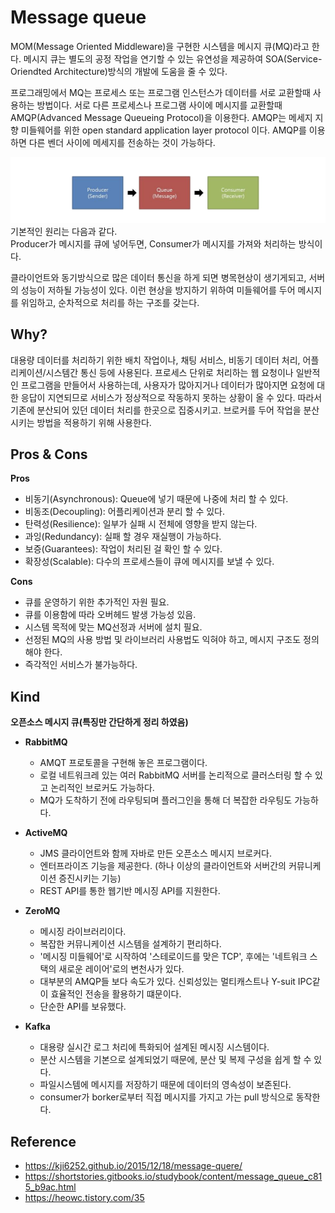 # Message queue
MOM(Message Oriented Middleware)을 구현한 시스템을 메시지 큐(MQ)라고 한다. 메시지 큐는 별도의 공정 작업을 연기할 수 있는 유연성을 제공하여 SOA(Service-Oriendted Architecture)방식의 개발에 도움을 줄 수 있다.  
  
프로그래밍에서 MQ는 프로세스 또는 프로그램 인스턴스가 데이터를 서로 교환할때 사용하는 방법이다. 서로 다른 프로세스나 프로그램 사이에 메시지를 교환할때 AMQP(Advanced Message Queueing Protocol)을 이용한다. AMQP는 메세지 지향 미들웨어를 위한 open standard application layer protocol 이다. AMQP를 이용하면 다른 벤더 사이에 메세지를 전송하는 것이 가능하다.  

![Message Queue basic process](https://github.com/mataeLee/Study-Tech/blob/master/resource/mq%20process.png)
기본적인 원리는 다음과 같다.  
Producer가 메시지를 큐에 넣어두면, Consumer가 메시지를 가져와 처리하는 방식이다.

클라이언트와 동기방식으로 많은 데이터 통신을 하게 되면 병목현상이 생기게되고, 서버의 성능이 저하될 가능성이 있다.  이런 현상을 방지하기 위하여 미들웨어를 두어 메시지를 위임하고, 순차적으로 처리를 하는 구조를 갖는다.
  
## Why?
대용량 데이터를 처리하기 위한 배치 작업이나, 채팅 서비스, 비동기 데이터 처리, 어플리케이션/시스템간 통신 등에 사용된다. 프로세스 단위로 처리하는 웹 요청이나 일반적인 프로그램을 만들어서 사용하는데, 사용자가 많아지거나 데이터가 많아지면 요청에 대한 응답이 지연되므로 서비스가 정상적으로 작동하지 못하는 상황이 올 수 있다. 따라서 기존에 분산되어 있던 데이터 처리를 한곳으로 집중시키고. 브로커를 두어 작업을 분산 시키는 방법을 적용하기 위해 사용한다.    

## Pros & Cons
__Pros__
- 비동기(Asynchronous): Queue에 넣기 때문에 나중에 처리 할 수 있다.
- 비동조(Decoupling): 어플리케이션과 분리 할 수 있다.
- 탄력성(Resilience): 일부가 실패 시 전체에 영향을 받지 않는다.
- 과잉(Redundancy): 실패 할 경우 재실행이 가능하다.
- 보증(Guarantees): 작업이 처리된 걸 확인 할 수 있다.
- 확장성(Scalable): 다수의 프로세스들이 큐에 메시지를 보낼 수 있다.  

__Cons__
- 큐를 운영하기 위한 추가적인 자원 필요.
- 큐를 이용함에 따라 오버헤드 발생 가능성 있음.
- 시스템 목적에 맞는 MQ선정과 서버에 설치 필요.
- 선정된 MQ의 사용 방법 및 라이브러리 사용법도 익혀야 하고, 메시지 구조도 정의해야 한다.
- 즉각적인 서비스가 불가능하다.

## Kind
__오픈소스 메시지 큐(특징만 간단하게 정리 하였음)__
- __RabbitMQ__
    * AMQT 프로토콜을 구현해 놓은 프로그램이다.
    * 로컬 네트워크레 있는 여러 RabbitMQ 서버를 논리적으로 클러스터링 할 수 있고 논리적인 브로커도 가능하다.  
    * MQ가 도착하기 전에 라우팅되며 플러그인을 통해 더 복잡한 라우팅도 가능하다.  
  
- __ActiveMQ__
    * JMS 클라이언트와 함께 자바로 만든 오픈소스 메시지 브로커다.
    * 엔터프라이즈 기능을 제공한다. (하나 이상의 클라이언트와 서버간의 커뮤니케이션 증진시키는 기능)
    * REST API를 통한 웹기반 메시징 API를 지원한다.  
  
- __ZeroMQ__
    * 메시징 라이브러리이다.
    * 복잡한 커뮤니케이션 시스템을 설계하기 편리하다.
    * '메시징 미들웨어'로 시작하여 '스테로이드를 맞은 TCP', 후에는 '네트워크 스택의 새로운 레이어'로의 변천사가 있다.
    * 대부분의 AMQP들 보다 속도가 있다. 신뢰성있는 멀티캐스트나 Y-suit IPC같이 효율적인 전송을 활용하기 떄문이다.
    * 단순한 API를 보유했다.  
  
- __Kafka__
    * 대용량 실시간 로그 처리에 특화되어 설계된 메시징 시스템이다.
    * 분산 시스템을 기본으로 설계되었기 때문에, 분산 및 복제 구성을 쉽게 할 수 있다.
    * 파일시스템에 메시지를 저장하기 때문에 데이터의 영속성이 보존된다.
    * consumer가 borker로부터 직접 메시지를 가지고 가는 pull 방식으로 동작한다.  
  
## Reference
- https://kji6252.github.io/2015/12/18/message-quere/
- https://shortstories.gitbooks.io/studybook/content/message_queue_c815_b9ac.html
- https://heowc.tistory.com/35
